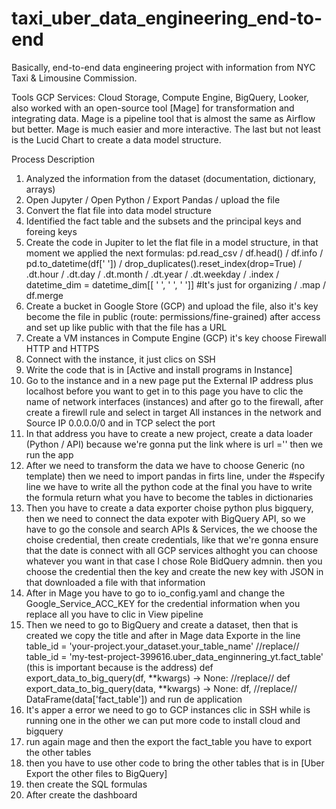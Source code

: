 # taxi_uber_data_engineering_end-to-end
Basically, end-to-end data engineering project with information from NYC Taxi &amp; Limousine Commission. 

Tools 
GCP Services: Cloud Storage, Compute Engine, BigQuery, Looker, also worked with an open-source tool [Mage] for transformation and integrating data. Mage is a pipeline tool that is almost the same as Airflow but better. Mage is much easier and more interactive. The last but not least is the Lucid Chart to create a data model structure. 

Process Description
01) Analyzed the information from the dataset (documentation, dictionary, arrays)
02) Open Jupyter / Open Python / Export Pandas / upload the file
03)  Convert the flat file into data model structure
04) Identified the fact table and the subsets and the principal keys and foreing keys
05) Create the code in Jupiter to let the flat file in a model structure, in that moment we applied the next formulas: pd.read_csv  / df.head() / df.info  / pd.to_datetime(df[' ']) / drop_duplicates().reset_index(drop=True) / .dt.hour / .dt.day / .dt.month / .dt.year / .dt.weekday / .index / datetime_dim = datetime_dim[[ ' ', ' ', ' ']] #It's just for organizing / .map /  df.merge
06) Create a bucket in Google Store (GCP) and upload the file, also it's key become the file in public (route: permissions/fine-grained) after access and set up like public with that the file has a URL
07) Create a VM instances in Compute Engine (GCP) it's key choose Firewall HTTP and HTTPS
08) Connect with the instance, it just clics on SSH
09) Write the code that is in [Active and install programs in Instance]
10) Go to the instance and in a new page put the External IP address plus localhost before you want to get in to this page you have to clic the name of network interfaces (instances) and after go to the firewall, after create a firewll rule and select in target All instances in the network and Source IP 0.0.0.0/0 and in TCP select the port 
11) In that address you have to create a new project, create a data loader (Python / API) because we're gonna put the link where is url ='' then we run the app
12) After we need to transform the data we have to choose Generic (no template) then we need to import pandas in firts line, under the #specify line we have to write all the python code at the final you have to write the formula return what you have to become the tables in dictionaries 
13) Then you have to create a data exporter choise python plus bigquery, then we need to connect the data expoter with BigQuery API, so we have to go the console and search APIs & Services, the we choose the choise credential, then create credentials, like that we're gonna ensure that the date is connect with all GCP services althoght you can choose whatever you want in that case I chose Role BidQuery admnin. then you choose the credential then the key and create the new key with JSON in that downloaded a file with that information  
14) After in Mage you have to go to io_config.yaml and change the Google_Service_ACC_KEY for the credential information when you replace all you have to clic in View pipeline 
15) Then we need to go to BigQuery and create a dataset, then that is created we copy the title and after in Mage data Exporte in the line  
table_id = 'your-project.your_dataset.your_table_name' //replace// table_id = 'my-test-project-399616.uber_data_enginnering_yt.fact_table' (this is important because is the address)
def export_data_to_big_query(df, **kwargs) -> None: //replace// def export_data_to_big_query(data, **kwargs) -> None:
df, //replace// DataFrame(data['fact_table'])
and run de application
16) It's apper a error we need to go to GCP instances clic in SSH while is running one in the other we can put more code to install cloud and bigquery
17) run again mage and then the export the fact_table you have to export the other tables 
18) then you have to use other code to bring the other tables that is in [Uber Export the other files to BigQuery]
19) then create the SQL formulas 
20) After create the dashboard

